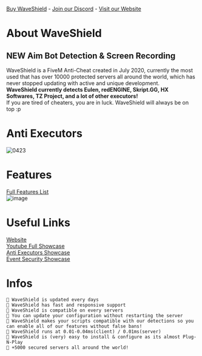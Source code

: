 [Buy WaveShield](https://www.waveshield.xyz/) - [Join our Discord](https://discord.com/invite/CXZwrZx) - [Visit our Website](https://www.waveshield.xyz/)
# About WaveShield 
## NEW Aim Bot Detection & Screen Recording

WaveShield is a FiveM Anti-Cheat created in July 2020, currently the most used that has over 10000 protected servers all around the world, which has never stopped updating with active and unique development.<br>
**WaveShield currently detects Eulen, redENGINE, Skript.GG, HX Softwares, TZ Project, and a lot of other executors!**<br>
If you are tired of cheaters, you are in luck.
WaveShield will always be on top :p 

# Anti Executors
![0423](https://user-images.githubusercontent.com/67419505/234154629-ab9a7cdf-1a04-4788-85f2-210263676b1a.gif)

# Features
[Full Features List](https://pastebin.com/epBiJVGK)<br>
![image](https://user-images.githubusercontent.com/67419505/234154556-304bb622-ebba-44e3-abce-389cb644bf0f.png)

# Useful Links
[Website](https://waveshield.xyz/)<br>
[Youtube Full Showcase](https://youtu.be/CLLjBvoEzJY)  
[Anti Executors Showcase](https://www.youtube.com/watch?v=SqZ6AQ9pCxI)  
[Event Security Showcase](https://www.youtube.com/watch?v=smqWTJk11dU)  

# Infos
```
📌 WaveShield is updated every days
📌 WaveShield has fast and responsive support
📌 WaveShield is compatible on every servers
📌 You can update your configuration without restarting the server
📌 WaveShield makes your scripts compatible with our detections so you can enable all of our features without false bans!
📌 WaveShield runs at 0.01-0.04ms(client) / 0.01ms(server)
📌 WaveShield is (very) easy to install & configure as its almost Plug-N-Play
📌 +5000 secured servers all around the world!
```
